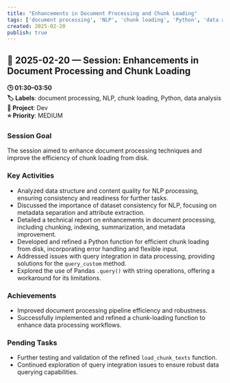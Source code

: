 ```yaml
---
title: "Enhancements in Document Processing and Chunk Loading"
tags: ['document processing', 'NLP', 'chunk loading', 'Python', 'data analysis']
created: 2025-02-20
publish: true
---
```


## 📅 2025-02-20 — Session: Enhancements in Document Processing and Chunk Loading

**🕒 01:30–03:50**  
**🏷️ Labels**: document processing, NLP, chunk loading, Python, data analysis  
**📂 Project**: Dev  
**⭐ Priority**: MEDIUM  


### Session Goal
The session aimed to enhance document processing techniques and improve the efficiency of chunk loading from disk.

### Key Activities
- Analyzed data structure and content quality for NLP processing, ensuring consistency and readiness for further tasks.
- Discussed the importance of dataset consistency for NLP, focusing on metadata separation and attribute extraction.
- Detailed a technical report on enhancements in document processing, including chunking, indexing, summarization, and metadata improvement.
- Developed and refined a Python function for efficient chunk loading from disk, incorporating error handling and flexible input.
- Addressed issues with query integration in data processing, providing solutions for the `query_custom` method.
- Explored the use of Pandas `.query()` with string operations, offering a workaround for its limitations.

### Achievements
- Improved document processing pipeline efficiency and robustness.
- Successfully implemented and refined a chunk-loading function to enhance data processing workflows.

### Pending Tasks
- Further testing and validation of the refined `load_chunk_texts` function.
- Continued exploration of query integration issues to ensure robust data querying capabilities.
